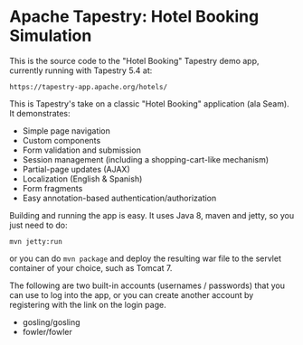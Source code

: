 # Apache Tapestry: Hotel Booking Simulation

This is the source code to the "Hotel Booking" Tapestry demo app, currently
running with Tapestry 5.4 at:

	https://tapestry-app.apache.org/hotels/

This is Tapestry's take on a classic "Hotel Booking" application (ala Seam). It
demonstrates:

* Simple page navigation
* Custom components
* Form validation and submission
* Session management (including a shopping-cart-like mechanism)
* Partial-page updates (AJAX)
* Localization (English & Spanish)
* Form fragments
* Easy annotation-based authentication/authorization

Building and running the app is easy. It uses Java 8, maven and jetty, so you
just need to do:

    mvn jetty:run

or you can do `mvn package` and deploy the resulting war file to the servlet
container of your choice, such as Tomcat 7.

The following are two built-in accounts (usernames / passwords) that you can
use to log into the app, or you can create another account by registering with
the link on the login page.

* gosling/gosling
* fowler/fowler
